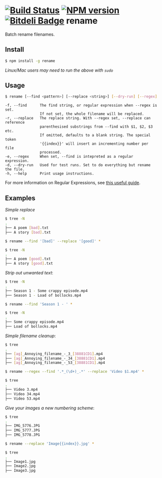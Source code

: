 [![Build Status](https://travis-ci.org/75lb/rename.png)](https://travis-ci.org/75lb/rename)
[![NPM version](https://badge.fury.io/js/rename.png)](http://badge.fury.io/js/rename)
[![Bitdeli Badge](https://d2weczhvl823v0.cloudfront.net/75lb/rename/trend.png)](https://bitdeli.com/free "Bitdeli Badge")
rename
======
Batch rename filenames.

Install
-------
```sh
$ npm install -g rename
```
*Linux/Mac users may need to run the above with `sudo`*

Usage
-----
```sh
$ rename [--find <pattern>] [--replace <string>] [--dry-run] [--regex] <files>
```
```
-f, --find      The find string, or regular expression when --regex is set. 
                If not set, the whole filename will be replaced.
-r, --replace   The replace string. With --regex set, --replace can reference
                parenthesised substrings from --find with $1, $2, $3 etc. 
                If omitted, defaults to a blank string. The special token 
                '{{index}}' will insert an incrementing number per file 
                processed.
-e, --regex     When set, --find is intepreted as a regular expression. 
-d, --dry-run   Used for test runs. Set to do everything but rename the file.
-h, --help      Print usage instructions. 
```

For more information on Regular Expressions, see [this useful guide](https://developer.mozilla.org/en/docs/Web/JavaScript/Guide/Regular_Expressions). 

Examples
--------
_Simple replace_

```sh
$ tree -N
.
├── A poem [bad].txt
├── A story [bad].txt

$ rename --find '[bad]' --replace '[good]' *

$ tree -N
.
├── A poem [good].txt
├── A story [good].txt
```

_Strip out unwanted text_:

```sh
$ tree -N
.
├── Season 1 - Some crappy episode.mp4
├── Season 1 - Load of bollocks.mp4

$ rename --find 'Season 1 - ' *

$ tree -N
.
├── Some crappy episode.mp4
├── Load of bollocks.mp4
```

_Simple filename cleanup_: 

```sh
$ tree
.
├── [ag]_Annoying_filename_-_3_[38881CD1].mp4
├── [ag]_Annoying_filename_-_34_[38881CD1].mp4
├── [ag]_Annoying_filename_-_53_[38881CD1].mp4

$ rename --regex --find '.*_(\d+)_.*' --replace 'Video $1.mp4' *

$ tree
.
├── Video 3.mp4
├── Video 34.mp4
├── Video 53.mp4
```

_Give your images a new numbering scheme_:

```sh
$ tree
.
├── IMG_5776.JPG
├── IMG_5777.JPG
├── IMG_5778.JPG

$ rename --replace 'Image{{index}}.jpg' *

$ tree
.
├── Image1.jpg
├── Image2.jpg
├── Image3.jpg
```
